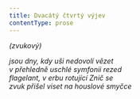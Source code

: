 ```yaml
---
title: Dvacátý čtvrtý výjev
contentType: prose
---
```


<section>

_(zvukový)_

_jsou dny, kdy uši nedovolí vězet  
v přehledně uschlé symfonii rezed  
flagelant, v erbu rotující _Znič se_  
zvuk přišel viset na houslové smyčce_

</section>
